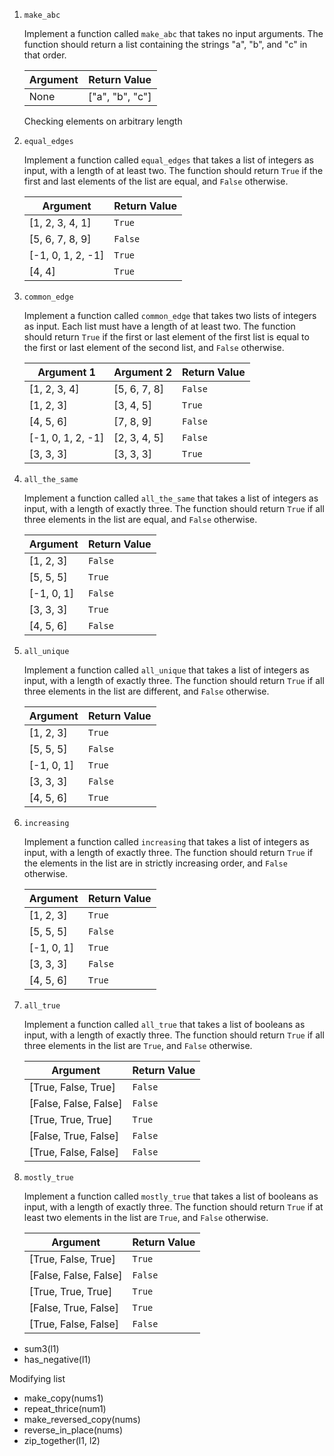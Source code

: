  1. `make_abc`

    Implement a function called `make_abc` that takes no input arguments. The function should return a list containing the strings "a", "b", and "c" in that order.

    | Argument | Return Value   |
    | ---------| ---------------|
    | None     | ["a", "b", "c"]|

    Checking elements on arbitrary length

1. `equal_edges`

    Implement a function called `equal_edges` that takes a list of integers as input, with a length of at least two. The function should return `True` if the first and last elements of the list are equal, and `False` otherwise.

    | Argument          | Return Value |
    | ----------------- | ------------ |
    | [1, 2, 3, 4, 1]   | `True`       |
    | [5, 6, 7, 8, 9]   | `False`      |
    | [-1, 0, 1, 2, -1] | `True`       |
    | [4, 4]            | `True`       |

1. `common_edge`

    Implement a function called `common_edge` that takes two lists of integers as input. Each list must have a length of at least two. The function should return `True` if the first or last element of the first list is equal to the first or last element of the second list, and `False` otherwise.

    | Argument 1        | Argument 2        | Return Value |
    | ----------------- | ----------------- | ------------ |
    | [1, 2, 3, 4]       | [5, 6, 7, 8]       | `False`      |
    | [1, 2, 3]          | [3, 4, 5]          | `True`       |
    | [4, 5, 6]          | [7, 8, 9]          | `False`      |
    | [-1, 0, 1, 2, -1]  | [2, 3, 4, 5]       | `False`       |
    | [3, 3, 3]          | [3, 3, 3]          | `True`       |


1. `all_the_same`

    Implement a function called `all_the_same` that takes a list of integers as input, with a length of exactly three. The function should return `True` if all three elements in the list are equal, and `False` otherwise.

    | Argument          | Return Value |
    | ----------------- | ------------ |
    | [1, 2, 3]         | `False`      |
    | [5, 5, 5]         | `True`       |
    | [-1, 0, 1]        | `False`      |
    | [3, 3, 3]         | `True`       |
    | [4, 5, 6]         | `False`      |


1. `all_unique`

    Implement a function called `all_unique` that takes a list of integers as input, with a length of exactly three. The function should return `True` if all three elements in the list are different, and `False` otherwise.

    | Argument          | Return Value |
    | ----------------- | ------------ |
    | [1, 2, 3]         | `True`       |
    | [5, 5, 5]         | `False`      |
    | [-1, 0, 1]        | `True`       |
    | [3, 3, 3]         | `False`      |
    | [4, 5, 6]         | `True`       |


1. `increasing`

    Implement a function called `increasing` that takes a list of integers as input, with a length of exactly three. The function should return `True` if the elements in the list are in strictly increasing order, and `False` otherwise.

    | Argument          | Return Value |
    | ----------------- | ------------ |
    | [1, 2, 3]         | `True`       |
    | [5, 5, 5]         | `False`      |
    | [-1, 0, 1]        | `True`       |
    | [3, 3, 3]         | `False`      |
    | [4, 5, 6]         | `True`       |

1. `all_true`

    Implement a function called `all_true` that takes a list of booleans as input, with a length of exactly three. The function should return `True` if all three elements in the list are `True`, and `False` otherwise.

    | Argument             | Return Value |
    | -------------------- | ------------ |
    | [True, False, True]  | `False`      |
    | [False, False, False]| `False`      |
    | [True, True, True]   | `True`       |
    | [False, True, False] | `False`      |
    | [True, False, False] | `False`      |


1. `mostly_true`

    Implement a function called `mostly_true` that takes a list of booleans as input, with a length of exactly three. The function should return `True` if at least two elements in the list are `True`, and `False` otherwise.

    | Argument             | Return Value |
    | -------------------- | ------------ |
    | [True, False, True]  | `True`       |
    | [False, False, False]| `False`      |
    | [True, True, True]   | `True`       |
    | [False, True, False] | `True`       |
    | [True, False, False] | `False`      |



-   sum3(l1)
-   has_negative(l1)

Modifying list
-   make_copy(nums1)
-   repeat_thrice(num1)
-   make_reversed_copy(nums)
-   reverse_in_place(nums)
-   zip_together(l1, l2)